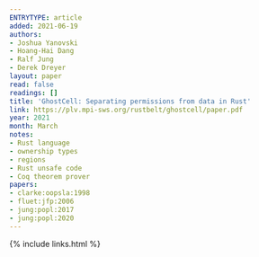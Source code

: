 ```yaml
---
ENTRYTYPE: article
added: 2021-06-19
authors:
- Joshua Yanovski
- Hoang-Hai Dang
- Ralf Jung
- Derek Dreyer
layout: paper
read: false
readings: []
title: 'GhostCell: Separating permissions from data in Rust'
link: https://plv.mpi-sws.org/rustbelt/ghostcell/paper.pdf
year: 2021
month: March
notes:
- Rust language
- ownership types
- regions
- Rust unsafe code
- Coq theorem prover
papers:
- clarke:oopsla:1998
- fluet:jfp:2006
- jung:popl:2017
- jung:popl:2020
---
```


{% include links.html %}
